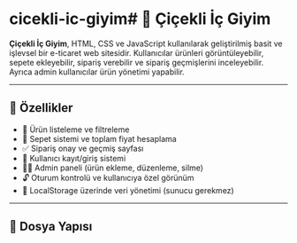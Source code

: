 # cicekli-ic-giyim# 🌸 Çiçekli İç Giyim

**Çiçekli İç Giyim**, HTML, CSS ve JavaScript kullanılarak geliştirilmiş basit ve işlevsel bir e-ticaret web sitesidir. Kullanıcılar ürünleri görüntüleyebilir, sepete ekleyebilir, sipariş verebilir ve sipariş geçmişlerini inceleyebilir. Ayrıca admin kullanıcılar ürün yönetimi yapabilir.

---

## 🚀 Özellikler

- 👗 Ürün listeleme ve filtreleme
- 🛒 Sepet sistemi ve toplam fiyat hesaplama
- ✅ Sipariş onay ve geçmiş sayfası
- 🔐 Kullanıcı kayıt/giriş sistemi
- 🧑‍💼 Admin paneli (ürün ekleme, düzenleme, silme)
- 🔓 Oturum kontrolü ve kullanıcıya özel görünüm
- 💾 LocalStorage üzerinde veri yönetimi (sunucu gerekmez)

---

## 📂 Dosya Yapısı

